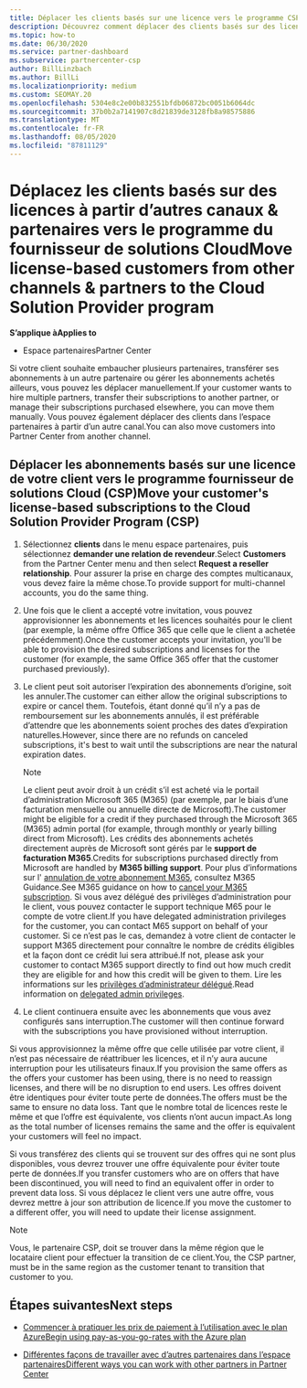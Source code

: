```yaml
---
title: Déplacer les clients basés sur une licence vers le programme CSP
description: Découvrez comment déplacer des clients basés sur des licences à partir d’autres canaux ou d’un autre partenaire dans le programme du fournisseur de solutions Cloud (CSP) dans l’espace partenaires.
ms.topic: how-to
ms.date: 06/30/2020
ms.service: partner-dashboard
ms.subservice: partnercenter-csp
author: BillLinzbach
ms.author: BillLi
ms.localizationpriority: medium
ms.custom: SEOMAY.20
ms.openlocfilehash: 5304e8c2e00b832551bfdb06872bc0051b6064dc
ms.sourcegitcommit: 37b0b2a7141907c8d21839de3128fb8a98575886
ms.translationtype: MT
ms.contentlocale: fr-FR
ms.lasthandoff: 08/05/2020
ms.locfileid: "87811129"
---
```

# <a name="move-license-based-customers-from-other-channels--partners-to-the-cloud-solution-provider-program"></a><span data-ttu-id="74e1e-103">Déplacez les clients basés sur des licences à partir d’autres canaux & partenaires vers le programme du fournisseur de solutions Cloud</span><span class="sxs-lookup"><span data-stu-id="74e1e-103">Move license-based customers from other channels & partners to the Cloud Solution Provider program</span></span>

<span data-ttu-id="74e1e-104">**S’applique à**</span><span class="sxs-lookup"><span data-stu-id="74e1e-104">**Applies to**</span></span>

- <span data-ttu-id="74e1e-105">Espace partenaires</span><span class="sxs-lookup"><span data-stu-id="74e1e-105">Partner Center</span></span>

<span data-ttu-id="74e1e-106">Si votre client souhaite embaucher plusieurs partenaires, transférer ses abonnements à un autre partenaire ou gérer les abonnements achetés ailleurs, vous pouvez les déplacer manuellement.</span><span class="sxs-lookup"><span data-stu-id="74e1e-106">If your customer wants to hire multiple partners, transfer their subscriptions to another partner, or manage their subscriptions purchased elsewhere, you can move them manually.</span></span> <span data-ttu-id="74e1e-107">Vous pouvez également déplacer des clients dans l’espace partenaires à partir d’un autre canal.</span><span class="sxs-lookup"><span data-stu-id="74e1e-107">You can also move customers into Partner Center from another channel.</span></span>

## <a name="move-your-customers-license-based-subscriptions-to-the-cloud-solution-provider-program-csp"></a><span data-ttu-id="74e1e-108">Déplacer les abonnements basés sur une licence de votre client vers le programme fournisseur de solutions Cloud (CSP)</span><span class="sxs-lookup"><span data-stu-id="74e1e-108">Move your customer's license-based subscriptions to the Cloud Solution Provider Program (CSP)</span></span>

1. <span data-ttu-id="74e1e-109">Sélectionnez **clients** dans le menu espace partenaires, puis sélectionnez **demander une relation de revendeur**.</span><span class="sxs-lookup"><span data-stu-id="74e1e-109">Select **Customers** from the Partner Center menu and then select **Request a reseller relationship**.</span></span> <span data-ttu-id="74e1e-110">Pour assurer la prise en charge des comptes multicanaux, vous devez faire la même chose.</span><span class="sxs-lookup"><span data-stu-id="74e1e-110">To provide support for multi-channel accounts, you do the same thing.</span></span>

2. <span data-ttu-id="74e1e-111">Une fois que le client a accepté votre invitation, vous pouvez approvisionner les abonnements et les licences souhaités pour le client (par exemple, la même offre Office 365 que celle que le client a achetée précédemment).</span><span class="sxs-lookup"><span data-stu-id="74e1e-111">Once the customer accepts your invitation, you'll be able to provision the desired subscriptions and licenses for the customer (for example, the same Office 365 offer that the customer purchased previously).</span></span>

3. <span data-ttu-id="74e1e-112">Le client peut soit autoriser l’expiration des abonnements d’origine, soit les annuler.</span><span class="sxs-lookup"><span data-stu-id="74e1e-112">The customer can either allow the original subscriptions to expire or cancel them.</span></span> <span data-ttu-id="74e1e-113">Toutefois, étant donné qu’il n’y a pas de remboursement sur les abonnements annulés, il est préférable d’attendre que les abonnements soient proches des dates d’expiration naturelles.</span><span class="sxs-lookup"><span data-stu-id="74e1e-113">However, since there are no refunds on canceled subscriptions, it's best to wait until the  subscriptions are near the natural expiration dates.</span></span>


   >[!NOTE]
   ><span data-ttu-id="74e1e-114">Le client peut avoir droit à un crédit s’il est acheté via le portail d’administration Microsoft 365 (M365) (par exemple, par le biais d’une facturation mensuelle ou annuelle directe de Microsoft).</span><span class="sxs-lookup"><span data-stu-id="74e1e-114">The customer might be eligible for a credit if they purchased through the Microsoft 365 (M365) admin portal (for example, through monthly or yearly billing direct from Microsoft).</span></span> <span data-ttu-id="74e1e-115">Les crédits des abonnements achetés directement auprès de Microsoft sont gérés par le **support de facturation M365**.</span><span class="sxs-lookup"><span data-stu-id="74e1e-115">Credits for subscriptions purchased directly from Microsoft are handled by **M365 billing support**.</span></span> <span data-ttu-id="74e1e-116">Pour plus d’informations sur l' [annulation de votre abonnement M365](https://docs.microsoft.com/microsoft-365/commerce/subscriptions/cancel-your-subscription), consultez M365 Guidance.</span><span class="sxs-lookup"><span data-stu-id="74e1e-116">See M365 guidance on how to [cancel your M365 subscription](https://docs.microsoft.com/microsoft-365/commerce/subscriptions/cancel-your-subscription).</span></span> <span data-ttu-id="74e1e-117">Si vous avez délégué des privilèges d’administration pour le client, vous pouvez contacter le support technique M65 pour le compte de votre client.</span><span class="sxs-lookup"><span data-stu-id="74e1e-117">If you have delegated administration privileges for the customer, you can contact M65 support on behalf of your customer.</span></span> <span data-ttu-id="74e1e-118">Si ce n’est pas le cas, demandez à votre client de contacter le support M365 directement pour connaître le nombre de crédits éligibles et la façon dont ce crédit lui sera attribué.</span><span class="sxs-lookup"><span data-stu-id="74e1e-118">If not, please ask your customer to contact M365 support directly to find out how much credit they are eligible for and how this credit will be given to them.</span></span> <span data-ttu-id="74e1e-119">Lire les informations sur les [privilèges d’administrateur délégué](customers-revoke-admin-privileges.md).</span><span class="sxs-lookup"><span data-stu-id="74e1e-119">Read information on [delegated admin privileges](customers-revoke-admin-privileges.md).</span></span>


4. <span data-ttu-id="74e1e-120">Le client continuera ensuite avec les abonnements que vous avez configurés sans interruption.</span><span class="sxs-lookup"><span data-stu-id="74e1e-120">The customer will then continue forward with the subscriptions you have provisioned without interruption.</span></span>

<span data-ttu-id="74e1e-121">Si vous approvisionnez la même offre que celle utilisée par votre client, il n’est pas nécessaire de réattribuer les licences, et il n’y aura aucune interruption pour les utilisateurs finaux.</span><span class="sxs-lookup"><span data-stu-id="74e1e-121">If you provision the same offers as the offers your customer has been using, there is no need to reassign licenses, and there will be no disruption to end users.</span></span> <span data-ttu-id="74e1e-122">Les offres doivent être identiques pour éviter toute perte de données.</span><span class="sxs-lookup"><span data-stu-id="74e1e-122">The offers must be the same to ensure no data loss.</span></span> <span data-ttu-id="74e1e-123">Tant que le nombre total de licences reste le même et que l’offre est équivalente, vos clients n’ont aucun impact.</span><span class="sxs-lookup"><span data-stu-id="74e1e-123">As long as the total number of licenses remains the same and the offer is equivalent your customers will feel no impact.</span></span>

<span data-ttu-id="74e1e-124">Si vous transférez des clients qui se trouvent sur des offres qui ne sont plus disponibles, vous devrez trouver une offre équivalente pour éviter toute perte de données.</span><span class="sxs-lookup"><span data-stu-id="74e1e-124">If you transfer customers who are on offers that have been discontinued, you will need to find an equivalent offer in order to prevent data loss.</span></span> <span data-ttu-id="74e1e-125">Si vous déplacez le client vers une autre offre, vous devrez mettre à jour son attribution de licence.</span><span class="sxs-lookup"><span data-stu-id="74e1e-125">If you move the customer to a different offer, you will need to update their license assignment.</span></span>

>[!NOTE]
> <span data-ttu-id="74e1e-126">Vous, le partenaire CSP, doit se trouver dans la même région que le locataire client pour effectuer la transition de ce client.</span><span class="sxs-lookup"><span data-stu-id="74e1e-126">You, the CSP partner, must be in the same region as the customer tenant to transition that customer to you.</span></span>

## <a name="next-steps"></a><span data-ttu-id="74e1e-127">Étapes suivantes</span><span class="sxs-lookup"><span data-stu-id="74e1e-127">Next steps</span></span>

- [<span data-ttu-id="74e1e-128">Commencer à pratiquer les prix de paiement à l’utilisation avec le plan Azure</span><span class="sxs-lookup"><span data-stu-id="74e1e-128">Begin using pay-as-you-go-rates with the Azure plan</span></span>](azure-plan-get-started.md)
 

- [<span data-ttu-id="74e1e-129">Différentes façons de travailler avec d’autres partenaires dans l’espace partenaires</span><span class="sxs-lookup"><span data-stu-id="74e1e-129">Different ways you can work with other partners in Partner Center</span></span>](work-with-other-partners.md)
